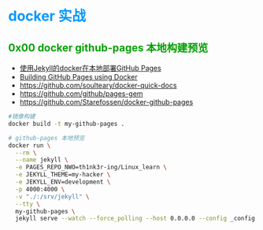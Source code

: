 # <font color=#0099ff> **docker 实战** </font>

## <font color=#009A000> 0x00 docker github-pages 本地构建预览 </font>

- [使用Jekyll的docker在本地部署GitHub Pages](https://rz1970.github.io/2018/12/06/deploy-github-pages-locally.html)
- [Building GitHub Pages using Docker](https://avcu.github.io/programming/building-github-pages-using-docker/)
- <https://github.com/soulteary/docker-quick-docs>
- <https://github.com/github/pages-gem>
- <https://github.com/Starefossen/docker-github-pages>

```sh
#镜像构建
docker build -t my-github-pages .

# github-pages 本地预览
docker run \
  --rm \
  --name jekyll \
  -e PAGES_REPO_NWO=th1nk3r-ing/Linux_learn \
  -e JEKYLL_THEME=my-hacker \
  -e JEKYLL_ENV=development \
  -p 4000:4000 \
  -v "./:/srv/jekyll" \
  --tty \
  my-github-pages \
  jekyll serve --watch --force_polling --host 0.0.0.0 --config _config.yml
```
